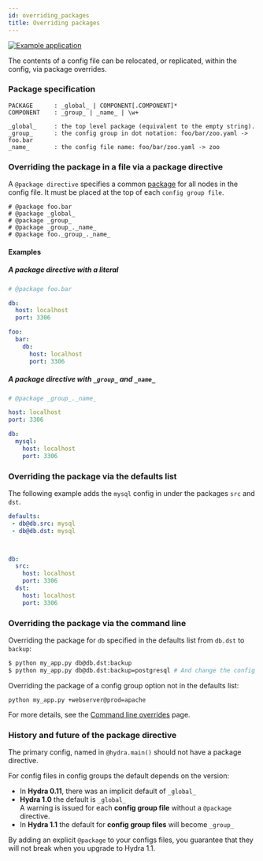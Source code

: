 ```yaml
---
id: overriding_packages
title: Overriding packages
---
```


[![Example application](https://img.shields.io/badge/-Example%20application-informational)](https://github.com/facebookresearch/hydra/tree/master/examples/advanced/package_overrides)

The contents of a config file can be relocated, or replicated, within the config, via package overrides.

### Package specification

``` text title="Definition of a package"
PACKAGE      : _global_ | COMPONENT[.COMPONENT]*
COMPONENT    : _group_ | _name_ | \w+

_global_     : the top level package (equivalent to the empty string).
_group_      : the config group in dot notation: foo/bar/zoo.yaml -> foo.bar
_name_       : the config file name: foo/bar/zoo.yaml -> zoo
```

### Overriding the package in a file via a package directive

A `@package directive` specifies a common [package](/terminology.md#package) for all nodes in the config file.
It must be placed at the top of each `config group file`.

```text title="Package directive examples"
# @package foo.bar
# @package _global_
# @package _group_
# @package _group_._name_
# @package foo._group_._name_
```
#### Examples
##### A package directive with a literal
<div className="row">
<div className="col col--6">

```yaml title="mysql.yaml" {1-2}
# @package foo.bar

db:
  host: localhost
  port: 3306
```

</div>

<div className="col  col--6">

```yaml title="Interpretation" {1-2}
foo:
  bar:
    db:
      host: localhost
      port: 3306
``` 

</div>
</div>


##### A package directive with `_group_` and `_name_`

<div className="row">
<div className="col col--6">

```yaml title="db/mysql.yaml" {1-2}
# @package _group_._name_

host: localhost
port: 3306
```
</div><div className="col  col--6">

```yaml title="Interpretation" {1-2}
db:
  mysql:
    host: localhost
    port: 3306
``` 
</div></div>

### Overriding the package via the defaults list
The following example adds the `mysql` config in under the packages `src` and `dst`.


<div className="row">
<div className="col col--6">

```yaml title="config.yaml"
defaults:
 - db@db.src: mysql
 - db@db.dst: mysql




```
</div><div className="col  col--6">

```yaml title="Interpretation"
db:
  src:
    host: localhost
    port: 3306
  dst:
    host: localhost
    port: 3306
```
</div></div>

### Overriding the package via the command line
Overriding the package for `db` specified in the defaults list from `db.dst` to `backup`: 
```bash
$ python my_app.py db@db.dst:backup
$ python my_app.py db@db.dst:backup=postgresql # And change the config group option
```

Overriding the package of a config group option not in the defaults list:
```text
python my_app.py +webserver@prod=apache
```

For more details, see the [Command line overrides](override_grammar/basic.md) page.

### History and future of the package directive
The primary config, named in `@hydra.main()` should not have a package directive.

For config files in config groups the default depends on the version:
 - In **Hydra 0.11**, there was an implicit default of `_global_`
 - **Hydra 1.0** the default is `_global_`  
 A warning is issued for each **config group file** without a `@package` directive.
 - In **Hydra 1.1** the default for **config group files** will become `_group_`

By adding an explicit `@package` to your configs files, you guarantee that they  
will not break when you upgrade to Hydra 1.1.


